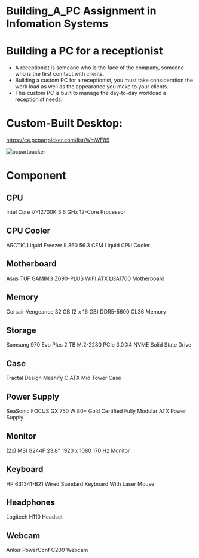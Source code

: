 # Building_A_PC Assignment in Infomation Systems

# Building a PC for a receptionist
- A receptionist is someone who is the face of the company, someone who is the first comtact with clients.
- Building a custom PC for a receptionist, you must take consideration the work load as well as the appearance you make to your clients.
- This custom PC is built to manage the day-to-day workload a receptionist needs.

# Custom-Built Desktop: 
https://ca.pcpartpicker.com/list/WmWF89

![pcpartpacker](https://github.com/APaciente/Building_A_PC/assets/143533425/1ad7c5d5-67a0-4290-b6a9-62127c46fe28)


# Component
## CPU		
Intel Core i7-12700K 3.6 GHz 12-Core Processor

## CPU Cooler		
ARCTIC Liquid Freezer II 360 56.3 CFM Liquid CPU Cooler

## Motherboard		
Asus TUF GAMING Z690-PLUS WIFI ATX LGA1700 Motherboard

## Memory		
Corsair Vengeance 32 GB (2 x 16 GB) DDR5-5600 CL36 Memory

## Storage		
Samsung 970 Evo Plus 2 TB M.2-2280 PCIe 3.0 X4 NVME Solid State Drive

## Case		
Fractal Design Meshify C ATX Mid Tower Case

## Power Supply		
SeaSonic FOCUS GX 750 W 80+ Gold Certified Fully Modular ATX Power Supply

## Monitor		
(2x) MSI G244F 23.8" 1920 x 1080 170 Hz Monitor	

## Keyboard		
HP 631341-B21 Wired Standard Keyboard With Laser Mouse

## Headphones		
Logitech H110  Headset	

## Webcam		
Anker PowerConf C200 Webcam
